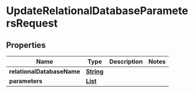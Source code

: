 

# UpdateRelationalDatabaseParametersRequest


## Properties

| Name | Type | Description | Notes |
|------------ | ------------- | ------------- | -------------|
|**relationalDatabaseName** | [**String**](String.md) |  |  |
|**parameters** | [**List**](List.md) |  |  |




